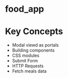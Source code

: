 # food_app

# Key Concepts

- Modal viewd as portals
- Building components
- CSS modules
- Submit Form
- HTTP Requests
- Fetch meals data
